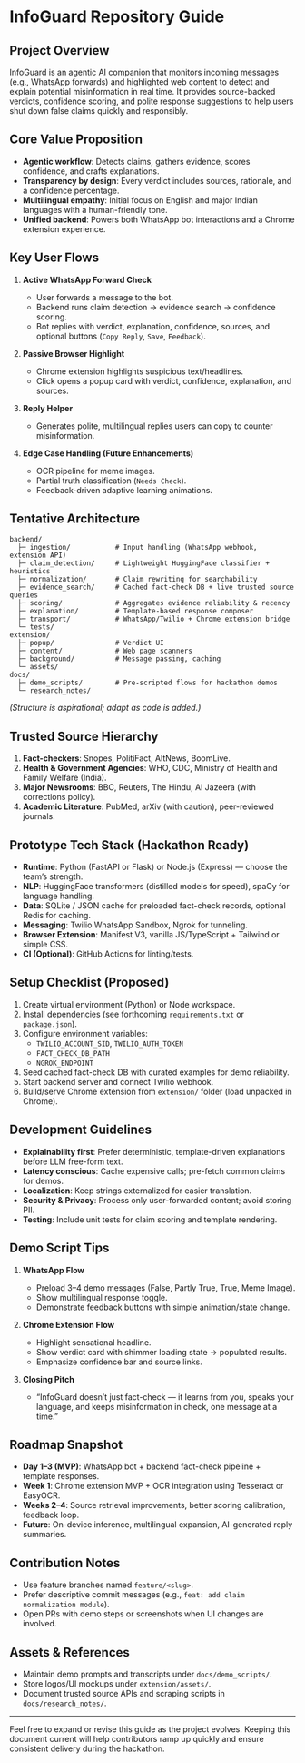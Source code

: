 # InfoGuard Repository Guide

## Project Overview

InfoGuard is an agentic AI companion that monitors incoming messages (e.g., WhatsApp forwards) and highlighted web content to detect and explain potential misinformation in real time. It provides source-backed verdicts, confidence scoring, and polite response suggestions to help users shut down false claims quickly and responsibly.

## Core Value Proposition

- **Agentic workflow**: Detects claims, gathers evidence, scores confidence, and crafts explanations.
- **Transparency by design**: Every verdict includes sources, rationale, and a confidence percentage.
- **Multilingual empathy**: Initial focus on English and major Indian languages with a human-friendly tone.
- **Unified backend**: Powers both WhatsApp bot interactions and a Chrome extension experience.

## Key User Flows

1. **Active WhatsApp Forward Check**

   - User forwards a message to the bot.
   - Backend runs claim detection → evidence search → confidence scoring.
   - Bot replies with verdict, explanation, confidence, sources, and optional buttons (`Copy Reply`, `Save`, `Feedback`).

2. **Passive Browser Highlight**

   - Chrome extension highlights suspicious text/headlines.
   - Click opens a popup card with verdict, confidence, explanation, and sources.

3. **Reply Helper**

   - Generates polite, multilingual replies users can copy to counter misinformation.

4. **Edge Case Handling (Future Enhancements)**
   - OCR pipeline for meme images.
   - Partial truth classification (`Needs Check`).
   - Feedback-driven adaptive learning animations.

## Tentative Architecture

```
backend/
  ├─ ingestion/           # Input handling (WhatsApp webhook, extension API)
  ├─ claim_detection/     # Lightweight HuggingFace classifier + heuristics
  ├─ normalization/       # Claim rewriting for searchability
  ├─ evidence_search/     # Cached fact-check DB + live trusted source queries
  ├─ scoring/             # Aggregates evidence reliability & recency
  ├─ explanation/         # Template-based response composer
  ├─ transport/           # WhatsApp/Twilio + Chrome extension bridge
  └─ tests/
extension/
  ├─ popup/               # Verdict UI
  ├─ content/             # Web page scanners
  ├─ background/          # Message passing, caching
  └─ assets/
docs/
  ├─ demo_scripts/        # Pre-scripted flows for hackathon demos
  └─ research_notes/
```

_(Structure is aspirational; adapt as code is added.)_

## Trusted Source Hierarchy

1. **Fact-checkers**: Snopes, PolitiFact, AltNews, BoomLive.
2. **Health & Government Agencies**: WHO, CDC, Ministry of Health and Family Welfare (India).
3. **Major Newsrooms**: BBC, Reuters, The Hindu, Al Jazeera (with corrections policy).
4. **Academic Literature**: PubMed, arXiv (with caution), peer-reviewed journals.

## Prototype Tech Stack (Hackathon Ready)

- **Runtime**: Python (FastAPI or Flask) or Node.js (Express) — choose the team’s strength.
- **NLP**: HuggingFace transformers (distilled models for speed), spaCy for language handling.
- **Data**: SQLite / JSON cache for preloaded fact-check records, optional Redis for caching.
- **Messaging**: Twilio WhatsApp Sandbox, Ngrok for tunneling.
- **Browser Extension**: Manifest V3, vanilla JS/TypeScript + Tailwind or simple CSS.
- **CI (Optional)**: GitHub Actions for linting/tests.

## Setup Checklist (Proposed)

1. Create virtual environment (Python) or Node workspace.
2. Install dependencies (see forthcoming `requirements.txt` or `package.json`).
3. Configure environment variables:
   - `TWILIO_ACCOUNT_SID`, `TWILIO_AUTH_TOKEN`
   - `FACT_CHECK_DB_PATH`
   - `NGROK_ENDPOINT`
4. Seed cached fact-check DB with curated examples for demo reliability.
5. Start backend server and connect Twilio webhook.
6. Build/serve Chrome extension from `extension/` folder (load unpacked in Chrome).

## Development Guidelines

- **Explainability first**: Prefer deterministic, template-driven explanations before LLM free-form text.
- **Latency conscious**: Cache expensive calls; pre-fetch common claims for demos.
- **Localization**: Keep strings externalized for easier translation.
- **Security & Privacy**: Process only user-forwarded content; avoid storing PII.
- **Testing**: Include unit tests for claim scoring and template rendering.

## Demo Script Tips

1. **WhatsApp Flow**

   - Preload 3–4 demo messages (False, Partly True, True, Meme Image).
   - Show multilingual response toggle.
   - Demonstrate feedback buttons with simple animation/state change.

2. **Chrome Extension Flow**

   - Highlight sensational headline.
   - Show verdict card with shimmer loading state → populated results.
   - Emphasize confidence bar and source links.

3. **Closing Pitch**
   - “InfoGuard doesn’t just fact-check — it learns from you, speaks your language, and keeps misinformation in check, one message at a time.”

## Roadmap Snapshot

- **Day 1–3 (MVP)**: WhatsApp bot + backend fact-check pipeline + template responses.
- **Week 1**: Chrome extension MVP + OCR integration using Tesseract or EasyOCR.
- **Weeks 2–4**: Source retrieval improvements, better scoring calibration, feedback loop.
- **Future**: On-device inference, multilingual expansion, AI-generated reply summaries.

## Contribution Notes

- Use feature branches named `feature/<slug>`.
- Prefer descriptive commit messages (e.g., `feat: add claim normalization module`).
- Open PRs with demo steps or screenshots when UI changes are involved.

## Assets & References

- Maintain demo prompts and transcripts under `docs/demo_scripts/`.
- Store logos/UI mockups under `extension/assets/`.
- Document trusted source APIs and scraping scripts in `docs/research_notes/`.

---

Feel free to expand or revise this guide as the project evolves. Keeping this document current will help contributors ramp up quickly and ensure consistent delivery during the hackathon.
